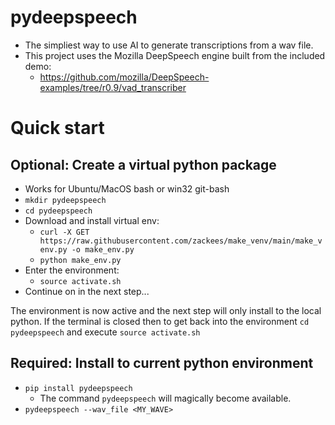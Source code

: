 # pydeepspeech
  * The simpliest way to use AI to generate transcriptions from a wav file.
  * This project uses the Mozilla DeepSpeech engine built from the included demo:
    * https://github.com/mozilla/DeepSpeech-examples/tree/r0.9/vad_transcriber


# Quick start

## Optional: Create a virtual python package
  * Works for Ubuntu/MacOS bash or win32 git-bash
  * `mkdir pydeepspeech`
  * `cd pydeepspeech`
  * Download and install virtual env:
    * `curl -X GET https://raw.githubusercontent.com/zackees/make_venv/main/make_venv.py -o make_env.py`
    * `python make_env.py`
  * Enter the environment:
    * `source activate.sh`
  * Continue on in the next step...

The environment is now active and the next step will only install to the local python. If the terminal
is closed then to get back into the environment `cd pydeepspeech` and execute `source activate.sh`

## Required: Install to current python environment
  * `pip install pydeepspeech`
    * The command `pydeepspeech` will magically become available.
  * `pydeepspeech --wav_file <MY_WAVE>`
  